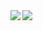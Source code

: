 <img align="left" src="https://github-readme-stats.vercel.app/api?username=m1kh4il&count_private=true&line_height=21&show_icons=true&hide_border=true&theme=midnight-purple"/>
<img align="left" src="https://github-readme-stats.vercel.app/api/top-langs/?username=m1kh4il&layout=compact&card_width=445&hide_border=true&theme=midnight-purple"/>

